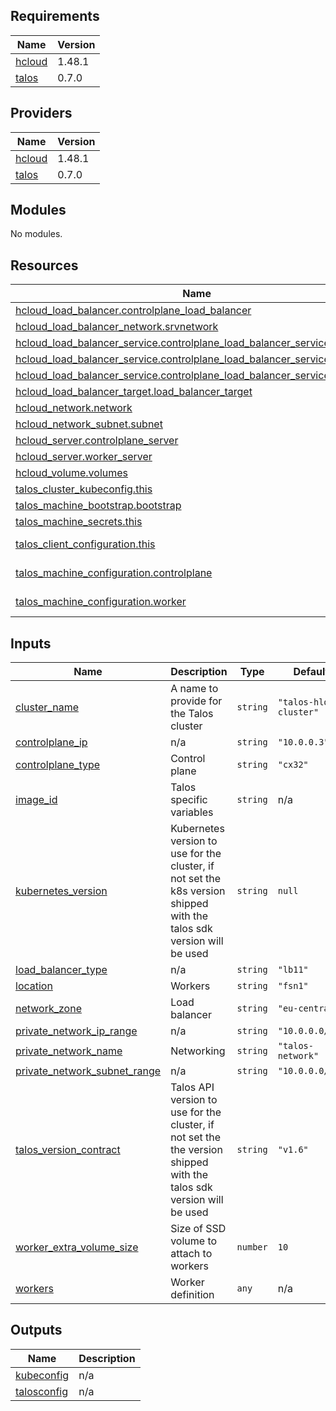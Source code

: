 <!-- BEGIN_TF_DOCS -->
## Requirements

| Name | Version |
|------|---------|
| <a name="requirement_hcloud"></a> [hcloud](#requirement\_hcloud) | 1.48.1 |
| <a name="requirement_talos"></a> [talos](#requirement\_talos) | 0.7.0 |

## Providers

| Name | Version |
|------|---------|
| <a name="provider_hcloud"></a> [hcloud](#provider\_hcloud) | 1.48.1 |
| <a name="provider_talos"></a> [talos](#provider\_talos) | 0.7.0 |

## Modules

No modules.

## Resources

| Name | Type |
|------|------|
| [hcloud_load_balancer.controlplane_load_balancer](https://registry.terraform.io/providers/hetznercloud/hcloud/1.48.1/docs/resources/load_balancer) | resource |
| [hcloud_load_balancer_network.srvnetwork](https://registry.terraform.io/providers/hetznercloud/hcloud/1.48.1/docs/resources/load_balancer_network) | resource |
| [hcloud_load_balancer_service.controlplane_load_balancer_service_kubectl](https://registry.terraform.io/providers/hetznercloud/hcloud/1.48.1/docs/resources/load_balancer_service) | resource |
| [hcloud_load_balancer_service.controlplane_load_balancer_service_mayastor](https://registry.terraform.io/providers/hetznercloud/hcloud/1.48.1/docs/resources/load_balancer_service) | resource |
| [hcloud_load_balancer_service.controlplane_load_balancer_service_talosctl](https://registry.terraform.io/providers/hetznercloud/hcloud/1.48.1/docs/resources/load_balancer_service) | resource |
| [hcloud_load_balancer_target.load_balancer_target](https://registry.terraform.io/providers/hetznercloud/hcloud/1.48.1/docs/resources/load_balancer_target) | resource |
| [hcloud_network.network](https://registry.terraform.io/providers/hetznercloud/hcloud/1.48.1/docs/resources/network) | resource |
| [hcloud_network_subnet.subnet](https://registry.terraform.io/providers/hetznercloud/hcloud/1.48.1/docs/resources/network_subnet) | resource |
| [hcloud_server.controlplane_server](https://registry.terraform.io/providers/hetznercloud/hcloud/1.48.1/docs/resources/server) | resource |
| [hcloud_server.worker_server](https://registry.terraform.io/providers/hetznercloud/hcloud/1.48.1/docs/resources/server) | resource |
| [hcloud_volume.volumes](https://registry.terraform.io/providers/hetznercloud/hcloud/1.48.1/docs/resources/volume) | resource |
| [talos_cluster_kubeconfig.this](https://registry.terraform.io/providers/siderolabs/talos/0.7.0/docs/resources/cluster_kubeconfig) | resource |
| [talos_machine_bootstrap.bootstrap](https://registry.terraform.io/providers/siderolabs/talos/0.7.0/docs/resources/machine_bootstrap) | resource |
| [talos_machine_secrets.this](https://registry.terraform.io/providers/siderolabs/talos/0.7.0/docs/resources/machine_secrets) | resource |
| [talos_client_configuration.this](https://registry.terraform.io/providers/siderolabs/talos/0.7.0/docs/data-sources/client_configuration) | data source |
| [talos_machine_configuration.controlplane](https://registry.terraform.io/providers/siderolabs/talos/0.7.0/docs/data-sources/machine_configuration) | data source |
| [talos_machine_configuration.worker](https://registry.terraform.io/providers/siderolabs/talos/0.7.0/docs/data-sources/machine_configuration) | data source |

## Inputs

| Name | Description | Type | Default | Required |
|------|-------------|------|---------|:--------:|
| <a name="input_cluster_name"></a> [cluster\_name](#input\_cluster\_name) | A name to provide for the Talos cluster | `string` | `"talos-hloud-cluster"` | no |
| <a name="input_controlplane_ip"></a> [controlplane\_ip](#input\_controlplane\_ip) | n/a | `string` | `"10.0.0.3"` | no |
| <a name="input_controlplane_type"></a> [controlplane\_type](#input\_controlplane\_type) | Control plane | `string` | `"cx32"` | no |
| <a name="input_image_id"></a> [image\_id](#input\_image\_id) | Talos specific variables | `string` | n/a | yes |
| <a name="input_kubernetes_version"></a> [kubernetes\_version](#input\_kubernetes\_version) | Kubernetes version to use for the cluster, if not set the k8s version shipped with the talos sdk version will be used | `string` | `null` | no |
| <a name="input_load_balancer_type"></a> [load\_balancer\_type](#input\_load\_balancer\_type) | n/a | `string` | `"lb11"` | no |
| <a name="input_location"></a> [location](#input\_location) | Workers | `string` | `"fsn1"` | no |
| <a name="input_network_zone"></a> [network\_zone](#input\_network\_zone) | Load balancer | `string` | `"eu-central"` | no |
| <a name="input_private_network_ip_range"></a> [private\_network\_ip\_range](#input\_private\_network\_ip\_range) | n/a | `string` | `"10.0.0.0/16"` | no |
| <a name="input_private_network_name"></a> [private\_network\_name](#input\_private\_network\_name) | Networking | `string` | `"talos-network"` | no |
| <a name="input_private_network_subnet_range"></a> [private\_network\_subnet\_range](#input\_private\_network\_subnet\_range) | n/a | `string` | `"10.0.0.0/24"` | no |
| <a name="input_talos_version_contract"></a> [talos\_version\_contract](#input\_talos\_version\_contract) | Talos API version to use for the cluster, if not set the the version shipped with the talos sdk version will be used | `string` | `"v1.6"` | no |
| <a name="input_worker_extra_volume_size"></a> [worker\_extra\_volume\_size](#input\_worker\_extra\_volume\_size) | Size of SSD volume to attach to workers | `number` | `10` | no |
| <a name="input_workers"></a> [workers](#input\_workers) | Worker definition | `any` | n/a | yes |

## Outputs

| Name | Description |
|------|-------------|
| <a name="output_kubeconfig"></a> [kubeconfig](#output\_kubeconfig) | n/a |
| <a name="output_talosconfig"></a> [talosconfig](#output\_talosconfig) | n/a |
<!-- END_TF_DOCS -->